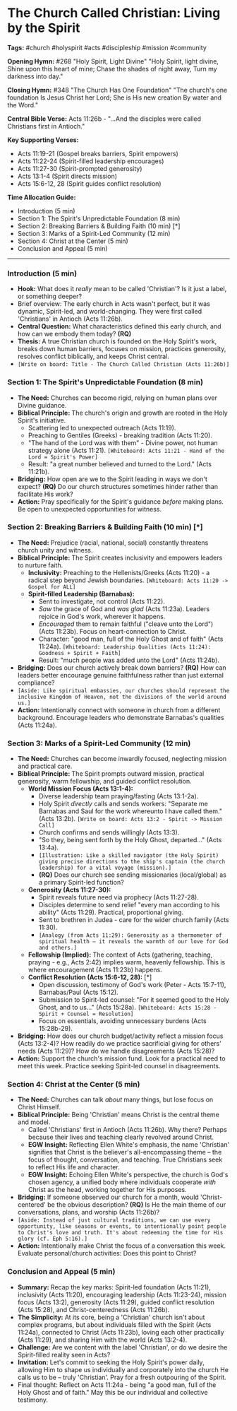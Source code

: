 # The Church Called Christian: Living by the Spirit

**Tags:** #church #holyspirit #acts #discipleship #mission #community

**Opening Hymn:** #268 "Holy Spirit, Light Divine"
"Holy Spirit, light divine, Shine upon this heart of mine; Chase the shades of night away, Turn my darkness into day."

**Closing Hymn:** #348 "The Church Has One Foundation"
"The church's one foundation Is Jesus Christ her Lord; She is His new creation By water and the Word."

**Central Bible Verse:** Acts 11:26b - "...And the disciples were called Christians first in Antioch."

**Key Supporting Verses:**
*   Acts 11:19-21 (Gospel breaks barriers, Spirit empowers)
*   Acts 11:22-24 (Spirit-filled leadership encourages)
*   Acts 11:27-30 (Spirit-prompted generosity)
*   Acts 13:1-4 (Spirit directs mission)
*   Acts 15:6-12, 28 (Spirit guides conflict resolution)

**Time Allocation Guide:**
- Introduction (5 min)
- Section 1: The Spirit's Unpredictable Foundation (8 min)
- Section 2: Breaking Barriers & Building Faith (10 min) [*]
- Section 3: Marks of a Spirit-Led Community (12 min)
- Section 4: Christ at the Center (5 min)
- Conclusion and Appeal (5 min)

---

### Introduction (5 min)
-   **Hook:** What does it *really* mean to be called 'Christian'? Is it just a label, or something deeper?
-   Brief overview: The early church in Acts wasn't perfect, but it was dynamic, Spirit-led, and world-changing. They were first called 'Christians' in Antioch (Acts 11:26b).
-   **Central Question:** What characteristics defined this early church, and how can we embody them today? **(RQ)**
-   **Thesis:** A true Christian church is founded on the Holy Spirit's work, breaks down human barriers, focuses on mission, practices generosity, resolves conflict biblically, and keeps Christ central.
-   `[Write on board: Title - The Church Called Christian (Acts 11:26b)]`

### Section 1: The Spirit's Unpredictable Foundation (8 min)
-   **The Need:** Churches can become rigid, relying on human plans over Divine guidance.
-   **Biblical Principle:** The church's origin and growth are rooted in the Holy Spirit's initiative.
    -   Scattering led to unexpected outreach (Acts 11:19).
    -   Preaching to Gentiles (Greeks) - breaking tradition (Acts 11:20).
    -   "The hand of the Lord was with them" - Divine power, not human strategy alone (Acts 11:21). `[Whiteboard: Acts 11:21 - Hand of the Lord = Spirit's Power]`
    -   Result: "a great number believed and turned to the Lord." (Acts 11:21b).
-   **Bridging:** How open are we to the Spirit leading in ways we don't expect? **(RQ)** Do our church structures sometimes hinder rather than facilitate His work?
-   **Action:** Pray specifically for the Spirit's guidance *before* making plans. Be open to unexpected opportunities for witness.

### Section 2: Breaking Barriers & Building Faith (10 min) [*]
-   **The Need:** Prejudice (racial, national, social) constantly threatens church unity and witness.
-   **Biblical Principle:** The Spirit creates inclusivity and empowers leaders to nurture faith.
    -   **Inclusivity:** Preaching to the Hellenists/Greeks (Acts 11:20) - a radical step beyond Jewish boundaries. `[Whiteboard: Acts 11:20 -> Gospel for ALL]`
    -   **Spirit-filled Leadership (Barnabas):**
        -   Sent to investigate, not control (Acts 11:22).
        -   *Saw* the grace of God and *was glad* (Acts 11:23a). Leaders rejoice in God's work, wherever it happens.
        -   *Encouraged* them to remain faithful ("cleave unto the Lord") (Acts 11:23b). Focus on heart-connection to Christ.
        -   Character: "good man, full of the Holy Ghost and of faith" (Acts 11:24a). `[Whiteboard: Leadership Qualities (Acts 11:24): Goodness + Spirit + Faith]`
        -   Result: "much people was added unto the Lord" (Acts 11:24b).
-   **Bridging:** Does our church actively break down barriers? **(RQ)** How can leaders better encourage genuine faithfulness rather than just external compliance?
-   `[Aside: Like spiritual embassies, our churches should represent the inclusive Kingdom of Heaven, not the divisions of the world around us.]`
-   **Action:** Intentionally connect with someone in church from a different background. Encourage leaders who demonstrate Barnabas's qualities (Acts 11:24a).

### Section 3: Marks of a Spirit-Led Community (12 min)
-   **The Need:** Churches can become inwardly focused, neglecting mission and practical care.
-   **Biblical Principle:** The Spirit prompts outward mission, practical generosity, warm fellowship, and guided conflict resolution.
    -   **World Mission Focus (Acts 13:1-4):**
        -   Diverse leadership team praying/fasting (Acts 13:1-2a).
        -   Holy Spirit *directly* calls and sends workers: "Separate me Barnabas and Saul for the work whereunto I have called them." (Acts 13:2b). `[Write on board: Acts 13:2 - Spirit -> Mission Call]`
        -   Church confirms and sends willingly (Acts 13:3).
        -   "So they, being sent forth by the Holy Ghost, departed..." (Acts 13:4a).
        -   `[Illustration: Like a skilled navigator (the Holy Spirit) giving precise directions to the ship's captain (the church leadership) for a vital voyage (mission).]`
        -   **(RQ)** Does our church see sending missionaries (local/global) as a primary Spirit-led function?
    -   **Generosity (Acts 11:27-30):**
        -   Spirit reveals future need via prophecy (Acts 11:27-28).
        -   Disciples determine to send relief "every man according to his ability" (Acts 11:29). Practical, proportional giving.
        -   Sent to brethren in Judea - care for the wider church family (Acts 11:30).
        -   `[Analogy (from Acts 11:29): Generosity as a thermometer of spiritual health – it reveals the warmth of our love for God and others.]`
    -   **Fellowship (Implied):** The context of Acts (gathering, teaching, praying - e.g., Acts 2:42) implies warm, heavenly fellowship. This is where encouragement (Acts 11:23b) happens.
    -   **Conflict Resolution (Acts 15:6-12, 28):** [*]
        -   Open discussion, testimony of God's work (Peter - Acts 15:7-11), Barnabas/Paul (Acts 15:12).
        -   Submission to Spirit-led counsel: "For it seemed good to the Holy Ghost, and to us..." (Acts 15:28a). `[Whiteboard: Acts 15:28 - Spirit + Counsel = Resolution]`
        -   Focus on essentials, avoiding unnecessary burdens (Acts 15:28b-29).
-   **Bridging:** How does our church budget/activity reflect a mission focus (Acts 13:2-4)? How readily do we practice sacrificial giving for others' needs (Acts 11:29)? How do we handle disagreements (Acts 15:28)?
-   **Action:** Support the church's mission fund. Look for a practical need to meet this week. Practice seeking Spirit-led counsel in disagreements.

### Section 4: Christ at the Center (5 min)
-   **The Need:** Churches can talk *about* many things, but lose focus on Christ Himself.
-   **Biblical Principle:** Being 'Christian' means Christ is the central theme and model.
    -   Called 'Christians' first in Antioch (Acts 11:26b). Why there? Perhaps because their lives and teaching clearly revolved around Christ.
    -   **EGW Insight:** Reflecting Ellen White's emphasis, the name 'Christian' signifies that Christ is the believer's all-encompassing theme – the focus of thought, conversation, and teaching. True Christians seek to reflect His life and character.
    -   **EGW Insight:** Echoing Ellen White's perspective, the church is God's chosen agency, a unified body where individuals cooperate *with* Christ as the head, working together for His purposes.
-   **Bridging:** If someone observed our church for a month, would 'Christ-centered' be the obvious description? **(RQ)** Is He the main theme of our conversations, plans, and worship (Acts 11:26b)?
-   `[Aside: Instead of just cultural traditions, we can use every opportunity, like seasons or events, to intentionally point people to Christ's love and truth. It's about redeeming the time for His glory (cf. Eph 5:16).]`
-   **Action:** Intentionally make Christ the focus of a conversation this week. Evaluate personal/church activities: Does this point to Christ?

### Conclusion and Appeal (5 min)
-   **Summary:** Recap the key marks: Spirit-led foundation (Acts 11:21), inclusivity (Acts 11:20), encouraging leadership (Acts 11:23-24), mission focus (Acts 13:2), generosity (Acts 11:29), guided conflict resolution (Acts 15:28), and Christ-centeredness (Acts 11:26b).
-   **The Simplicity:** At its core, being a 'Christian' church isn't about complex programs, but about individuals filled with the Spirit (Acts 11:24a), connected to Christ (Acts 11:23b), loving each other practically (Acts 11:29), and sharing Him with the world (Acts 13:2-4).
-   **Challenge:** Are we content with the label 'Christian', or do we desire the Spirit-filled reality seen in Acts?
-   **Invitation:** Let's commit to seeking the Holy Spirit's power daily, allowing Him to shape us individually and corporately into the church He calls us to be – truly 'Christian'. Pray for a fresh outpouring of the Spirit.
-   Final thought: Reflect on Acts 11:24a - being "a good man, full of the Holy Ghost and of faith." May this be our individual and collective testimony.